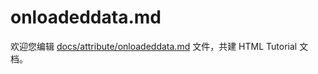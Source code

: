 onloadeddata.md
===

欢迎您编辑 <a target="__blank" href="https://github.com/jaywcjlove/html-tutorial/blob/master/docs/attribute/onloadeddata.md">docs/attribute/onloadeddata.md</a> 文件，共建 HTML Tutorial 文档。